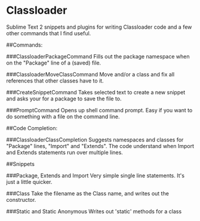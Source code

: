 Classloader
===========

Sublime Text 2 snippets and plugins for writing Classloader code and a few other commands that I find useful.

##Commands:

###ClassloaderPackageCommand
Fills out the package namespace when on the "Package" line of a (saved) file.

###ClassloaderMoveClassCommand 
Move and/or a class and fix all references that other classes have to it.

###CreateSnippetCommand 
Takes selected text to create a new snippet and asks your for a package to save the file to.

###PromptCommand
Opens up shell command prompt. Easy if you want to do something with a file on the command line.

##Code Completion:

###ClassloaderClassCompletion 
Suggests namespaces and classes for "Package" lines, "Import" and "Extends". The code understand when Import and Extends statements run over multiple lines.

##Snippets

###Package, Extends and Import
Very simple single line statements. It's just a little quicker.

###Class
Take the filename as the Class name, and writes out the constructor.

###Static and Static Anonymous
Writes out 'static' methods for a class
